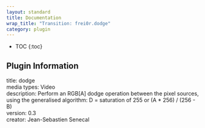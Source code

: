 ```yaml
---
layout: standard
title: Documentation
wrap_title: "Transition: frei0r.dodge"
category: plugin
---
```

* TOC
{:toc}

## Plugin Information

title: dodge  
media types:
Video  
description: Perform an RGB[A] dodge operation between the pixel sources, using the generalised algorithm: D = saturation of 255 or (A * 256) / (256 - B)  
version: 0.3  
creator: Jean-Sebastien Senecal  
